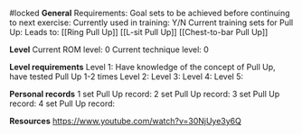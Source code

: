 #locked
**General**
Requirements:
Goal sets to be achieved before continuing to next exercise:
Currently used in training: Y/N
Current training sets for Pull Up:
Leads to: 
[[Ring Pull Up]]
[[L-sit Pull Up]]
[[Chest-to-bar Pull Up]]


**Level**
Current ROM level: 0
Current technique level: 0

**Level requirements**
Level 1: Have knowledge of the concept of Pull Up, have tested Pull Up 1-2 times
Level 2:
Level 3:
Level 4:
Level 5:

**Personal records**
1 set Pull Up record:
2 set Pull Up record:
3 set Pull Up record:
4 set Pull Up record:

**Resources**
https://www.youtube.com/watch?v=30NjUye3y6Q

